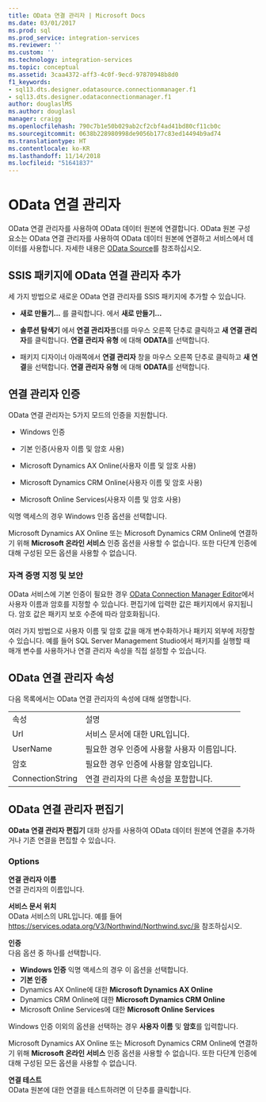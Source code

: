 ```yaml
---
title: OData 연결 관리자 | Microsoft Docs
ms.date: 03/01/2017
ms.prod: sql
ms.prod_service: integration-services
ms.reviewer: ''
ms.custom: ''
ms.technology: integration-services
ms.topic: conceptual
ms.assetid: 3caa4372-aff3-4c0f-9ecd-97870948b8d0
f1_keywords:
- sql13.dts.designer.odatasource.connectionmanager.f1
- sql13.dts.designer.odataconnectionmanager.f1
author: douglaslMS
ms.author: douglasl
manager: craigg
ms.openlocfilehash: 790c7b1e50b029ab2cf2cbf4ad41bd80cf11cb0c
ms.sourcegitcommit: 0638b228980998de9056b177c83ed14494b9ad74
ms.translationtype: HT
ms.contentlocale: ko-KR
ms.lasthandoff: 11/14/2018
ms.locfileid: "51641837"
---
```

# <a name="odata-connection-manager"></a>OData 연결 관리자
 OData 연결 관리자를 사용하여 OData 데이터 원본에 연결합니다. OData 원본 구성 요소는 OData 연결 관리자를 사용하여 OData 데이터 원본에 연결하고 서비스에서 데이터를 사용합니다. 자세한 내용은 [OData Source](../../integration-services/data-flow/odata-source.md)를 참조하십시오.  
  
## <a name="adding-an-odata-connection-manager-to-an-ssis-package"></a>SSIS 패키지에 OData 연결 관리자 추가  
 세 가지 방법으로 새로운 OData 연결 관리자를 SSIS 패키지에 추가할 수 있습니다.  
  
-   **새로 만들기...** 를 클릭합니다. 에서 **새로 만들기…**  
  
-   **솔루션 탐색기** 에서 **연결 관리자**폴더를 마우스 오른쪽 단추로 클릭하고 **새 연결 관리자**를 클릭합니다. **연결 관리자 유형** 에 대해 **ODATA**를 선택합니다.  
  
-   패키지 디자이너 아래쪽에서 **연결 관리자** 창을 마우스 오른쪽 단추로 클릭하고 **새 연결**을 선택합니다. **연결 관리자 유형** 에 대해 **ODATA**를 선택합니다.  
  
## <a name="connection-manager-authentication"></a>연결 관리자 인증  
 OData 연결 관리자는 5가지 모드의 인증을 지원합니다.  
  
-   Windows 인증  
  
-   기본 인증(사용자 이름 및 암호 사용)  

-   Microsoft Dynamics AX Online(사용자 이름 및 암호 사용)
  
-   Microsoft Dynamics CRM Online(사용자 이름 및 암호 사용)
  
-   Microsoft Online Services(사용자 이름 및 암호 사용)  
  
익명 액세스의 경우 Windows 인증 옵션을 선택합니다.  

Microsoft Dynamics AX Online 또는 Microsoft Dynamics CRM Online에 연결하기 위해 **Microsoft 온라인 서비스** 인증 옵션을 사용할 수 없습니다. 또한 다단계 인증에 대해 구성된 모든 옵션을 사용할 수 없습니다.
  
### <a name="specifying-and-securing-credentials"></a>자격 증명 지정 및 보안  
 OData 서비스에 기본 인증이 필요한 경우 [OData Connection Manager Editor](../../integration-services/connection-manager/odata-connection-manager-editor.md)에서 사용자 이름과 암호를 지정할 수 있습니다. 편집기에 입력한 값은 패키지에서 유지됩니다. 암호 값은 패키지 보호 수준에 따라 암호화됩니다.  
  
 여러 가지 방법으로 사용자 이름 및 암호 값을 매개 변수화하거나 패키지 외부에 저장할 수 있습니다. 예를 들어 SQL Server Management Studio에서 패키지를 실행할 때 매개 변수를 사용하거나 연결 관리자 속성을 직접 설정할 수 있습니다.  
  
## <a name="odata-connection-manager-properties"></a>OData 연결 관리자 속성  
 다음 목록에서는 OData 연결 관리자의 속성에 대해 설명합니다.  
  
|||  
|-|-|  
|속성|설명|  
|Url|서비스 문서에 대한 URL입니다.|  
|UserName|필요한 경우 인증에 사용할 사용자 이름입니다.|  
|암호|필요한 경우 인증에 사용할 암호입니다.|  
|ConnectionString|연결 관리자의 다른 속성을 포함합니다.|  
  
## <a name="odata-connection-manager-editor"></a>OData 연결 관리자 편집기
  **OData 연결 관리자 편집기** 대화 상자를 사용하여 OData 데이터 원본에 연결을 추가하거나 기존 연결을 편집할 수 있습니다.  
  
### <a name="options"></a>Options  
 **연결 관리자 이름**  
 연결 관리자의 이름입니다.  
  
 **서비스 문서 위치**  
 OData 서비스의 URL입니다. 예를 들어 https://services.odata.org/V3/Northwind/Northwind.svc/을 참조하십시오.  
  
 **인증**  
다음 옵션 중 하나를 선택합니다.
-   **Windows 인증** 익명 액세스의 경우 이 옵션을 선택합니다.
-   **기본 인증** 
-   Dynamics AX Online에 대한 **Microsoft Dynamics AX Online**
-   Dynamics CRM Online에 대한 **Microsoft Dynamics CRM Online**
-   Microsoft Online Services에 대한 **Microsoft Online Services**

Windows 인증 이외의 옵션을 선택하는 경우 **사용자 이름** 및 **암호**를 입력합니다. 

Microsoft Dynamics AX Online 또는 Microsoft Dynamics CRM Online에 연결하기 위해 **Microsoft 온라인 서비스** 인증 옵션을 사용할 수 없습니다. 또한 다단계 인증에 대해 구성된 모든 옵션을 사용할 수 없습니다.

 **연결 테스트**  
 OData 원본에 대한 연결을 테스트하려면 이 단추를 클릭합니다.  
